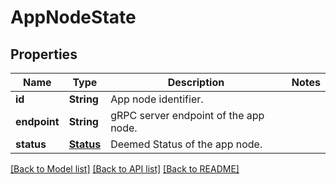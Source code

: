 # AppNodeState

## Properties

Name | Type | Description | Notes
------------ | ------------- | ------------- | -------------
**id** | **String** | App node identifier. | 
**endpoint** | **String** | gRPC server endpoint of the app node. | 
**status** | [**Status**](.md) | Deemed Status of the app node. | 


[[Back to Model list]](../README.md#documentation-for-models) [[Back to API list]](../README.md#documentation-for-api-endpoints) [[Back to README]](../README.md)

